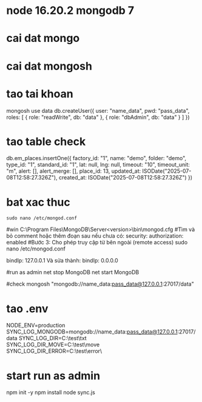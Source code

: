 # node 16.20.2 mongodb 7
# cai dat mongo
# cai dat mongosh
# tao tai khoan

mongosh
use data
db.createUser({
  user: "name_data",
  pwd: "pass_data",
  roles: [
    { role: "readWrite", db: "data" },
    { role: "dbAdmin", db: "data" }
  ]
})
# tao table check

db.em_places.insertOne({
  factory_id: "1",
  name: "demo",
  folder: "demo",
  type_id: "1",
  standard_id: "1",
  lat: null,
  lng: null,
  timeout: "10",
  timeout_unit: "m",
  alert: [],
  alert_merge: [],
  place_id: 13,
  updated_at: ISODate("2025-07-08T12:58:27.326Z"),
  created_at: ISODate("2025-07-08T12:58:27.326Z")
})
# bat xac thuc
	sudo nano /etc/mongod.conf
#win
C:\Program Files\MongoDB\Server\<version>\bin\mongod.cfg
#Tìm và bỏ comment hoặc thêm đoạn sau nếu chưa có:
security:
  authorization: enabled
#Bước 3: Cho phép truy cập từ bên ngoài (remote access)
	sudo nano /etc/mongod.conf

  bindIp: 127.0.0.1
Và sửa thành:
  bindIp: 0.0.0.0

#run as admin
net stop MongoDB
net start MongoDB

#check
mongosh "mongodb://name_data:pass_data@127.0.0.1:27017/data"

# tao .env
NODE_ENV=production
SYNC_LOG_MONGODB=mongodb://name_data:pass_data@127.0.0.1:27017/data
SYNC_LOG_DIR=C:\test\txt\
SYNC_LOG_DIR_MOVE=C:\test\move\
SYNC_LOG_DIR_ERROR=C:\test\error\

# start run as admin
npm init -y
npm install
node sync.js
